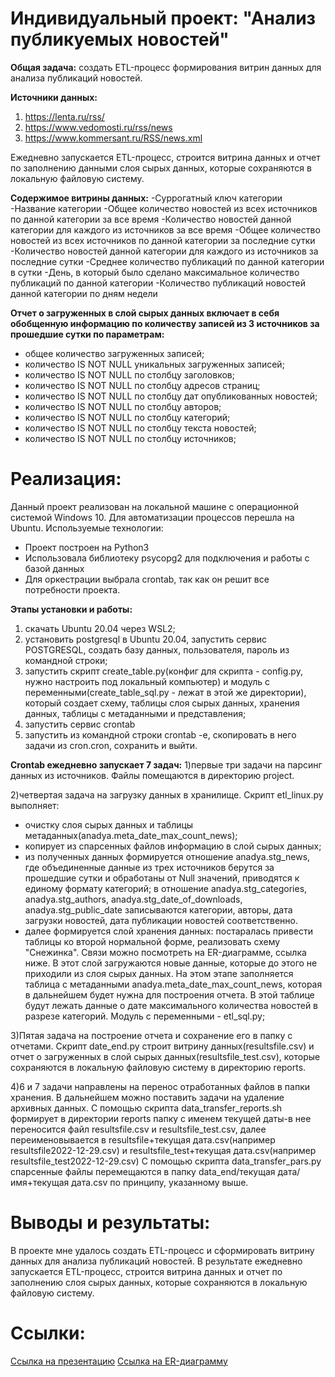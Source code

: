 **Индивидуальный проект: "Анализ публикуемых новостей"**
=============================================
**Общая задача:**
создать ETL-процесс формирования витрин данных для анализа публикаций новостей.

**Источники данных:**
1) https://lenta.ru/rss/
2) https://www.vedomosti.ru/rss/news
3) https://www.kommersant.ru/RSS/news.xml

Ежедневно запускается ETL-процесс, строится витрина данных и отчет по заполнению данными слоя сырых данных, которые сохраняются в локальную файловую систему.

**Содержимое витрины данных:**
-Суррогатный ключ категории
-Название категории
-Общее количество новостей из всех источников по данной категории за все время
-Количество новостей данной категории для каждого из источников за все время
-Общее количество новостей из всех источников по данной категории за последние сутки
-Количество новостей данной категории для каждого из источников за последние сутки
-Среднее количество публикаций по данной категории в сутки
-День, в который было сделано максимальное количество публикаций по данной категории
-Количество публикаций новостей данной категории по дням недели

**Отчет о загруженных в слой сырых данных включает в себя обобщенную информацию по количеству записей из 3 источников за прошедшие сутки по параметрам:**
- общее количество загруженных записей;
- количество IS NOT NULL уникальных загруженных записей;
- количество IS NOT NULL по столбцу заголовков;
- количество IS NOT NULL по столбцу адресов страниц;
- количество IS NOT NULL по столбцу дат опубликованных новостей;
- количество IS NOT NULL по столбцу авторов;
- количество IS NOT NULL по столбцу категорий;
- количество IS NOT NULL по столбцу текста новостей;
- количество IS NOT NULL по столбцу источников;

**Реализация:**
==========
Данный проект реализован на локальной машине с операционной системой Windows 10. Для автоматизации процессов перешла на Ubuntu.
Используемые технологии:
- Проект построен на Python3
- Использовала библиотеку psycopg2 для подключения и работы с базой данных
- Для оркестрации выбрала crontab, так как он решит все потребности проекта. 

**Этапы установки и работы:**
1) скачать Ubuntu 20.04 через WSL2;
2) установить postgresql в Ubuntu 20.04, запустить сервис POSTGRESQL, создать базу данных, пользователя, пароль из командной строки;
3) запустить скрипт create_table.py(конфиг для скрипта - config.py, нужно настроить под локальный компьютер) и модуль с переменными(create_table_sql.py - лежат в этой же директории), который создает схему, таблицы слоя сырых данных, хранения данных, таблицы с метаданными и представления;
4) запустить сервис crontab
5) запустить из командной строки crontab -e, скопировать в него задачи из cron.cron, сохранить и выйти.

**Сrontab ежедневно запускает 7 задач:**
1)первые три задачи на парсинг данных из источников. Файлы помещаются в директорию project.

2)четвертая задача на загрузку данных в хранилище.
Скрипт etl_linux.py выполняет:
- очистку слоя сырых данных и таблицы метаданных(anadya.meta_date_max_count_news);
- копирует из спарсенных файлов информацию в слой сырых данных;
- из полученных данных формируется отношение anadya.stg_news, где объединенные данные из трех источников берутся за прошедшие сутки и обработаны от Null значений, приводятся к единому формату категорий; 
в отношение anadya.stg_categories, anadya.stg_authors, anadya.stg_date_of_downloads, anadya.stg_public_date записываются категории, авторы, дата загрузки новостей, дата публикации новостей соответственно. 
- далее формируется слой хранения данных: постаралась привести таблицы ко второй нормальной форме, реализовать схему "Снежинка". Связи можно посмотреть на ER-диаграмме, ссылка ниже. В этот слой загружаются новые данные, которые до этого не приходили из слоя сырых данных. На этом этапе заполняется таблица с метаданными anadya.meta_date_max_count_news, которая в дальнейшем будет нужна для построения отчета. В этой таблице будут лежать данные о дате максимального количества новостей в разрезе категорий. 
Модуль с переменными - etl_sql.py;

3)Пятая задача на построение отчета и сохранение его в папку с отчетами.
Скрипт date_end.py строит витрину данных(resultsfile.csv) и отчет о загруженных в слой сырых данных(resultsfile_test.csv), которые сохраняются в локальную файловую систему в директорию reports.

4)6 и 7 задачи направлены на перенос отработанных файлов в папки хранения. В дальнейшем можно поставить задачи на удаление архивных данных.
С помощью скрипта data_transfer_reports.sh формирует в директории reports папку с именем текущей даты-в нее переносится файл resultsfile.csv и resultsfile_test.csv, далее переименовывается в resultsfile+текущая дата.csv(например resultsfile2022-12-29.csv) и resultsfile_test+текущая дата.csv(например resultsfile_test2022-12-29.csv)
С помощью скрипта data_transfer_pars.py спарсенные файлы перемещаются в папку data_end/текущая дата/имя+текущая дата.csv по принципу, указанному выше.

**Выводы и результаты:**
===================
В проекте мне удалось создать ETL-процесс и сформировать витрину данных для анализа публикаций новостей.
В результате ежедневно запускается ETL-процесс, строится витрина данных и отчет по заполнению слоя сырых данных, которые сохраняются в локальную файловую систему.

**Ссылки:**
==========
[Ссылка на презентацию](https://docs.google.com/presentation/d/1EtyiUmGRYCFY-NJpmgWNaDNBnJimHAbqEmfo-G-jI5k/edit?usp=sharing)
[Ссылка на ER-диаграмму](https://drive.google.com/file/d/1UNEqktfKiPllFagRxwrwJVBIujiqfTyO/view?usp=sharing)